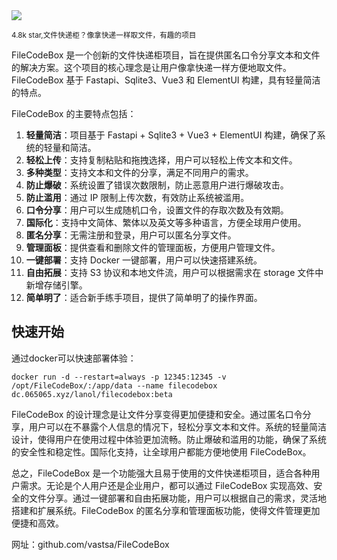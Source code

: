 <img src="/assets/image/250116-FileCodeBox.png"/>

<small>4.8k star,文件快递柜？像拿快递一样取文件，有趣的项目</small>

FileCodeBox 是一个创新的文件快递柜项目，旨在提供匿名口令分享文本和文件的解决方案。这个项目的核心理念是让用户像拿快递一样方便地取文件。FileCodeBox 基于 Fastapi、Sqlite3、Vue3 和 ElementUI 构建，具有轻量简洁的特点。

FileCodeBox 的主要特点包括：

1. **轻量简洁**：项目基于 Fastapi + Sqlite3 + Vue3 + ElementUI 构建，确保了系统的轻量和简洁。
2. **轻松上传**：支持复制粘贴和拖拽选择，用户可以轻松上传文本和文件。
3. **多种类型**：支持文本和文件的分享，满足不同用户的需求。
4. **防止爆破**：系统设置了错误次数限制，防止恶意用户进行爆破攻击。
5. **防止滥用**：通过 IP 限制上传次数，有效防止系统被滥用。
6. **口令分享**：用户可以生成随机口令，设置文件的存取次数及有效期。
7. **国际化**：支持中文简体、繁体以及英文等多种语言，方便全球用户使用。
8. **匿名分享**：无需注册和登录，用户可以匿名分享文件。
9. **管理面板**：提供查看和删除文件的管理面板，方便用户管理文件。
10. **一键部署**：支持 Docker 一键部署，用户可以快速搭建系统。
11. **自由拓展**：支持 S3 协议和本地文件流，用户可以根据需求在 storage 文件中新增存储引擎。
12. **简单明了**：适合新手练手项目，提供了简单明了的操作界面。

## 快速开始

通过docker可以快速部署体验：

```
docker run -d --restart=always -p 12345:12345 -v /opt/FileCodeBox/:/app/data --name filecodebox dc.065065.xyz/lanol/filecodebox:beta
```

FileCodeBox 的设计理念是让文件分享变得更加便捷和安全。通过匿名口令分享，用户可以在不暴露个人信息的情况下，轻松分享文本和文件。系统的轻量简洁设计，使得用户在使用过程中体验更加流畅。防止爆破和滥用的功能，确保了系统的安全性和稳定性。国际化支持，让全球用户都能方便地使用 FileCodeBox。

总之，FileCodeBox 是一个功能强大且易于使用的文件快递柜项目，适合各种用户需求。无论是个人用户还是企业用户，都可以通过 FileCodeBox 实现高效、安全的文件分享。通过一键部署和自由拓展功能，用户可以根据自己的需求，灵活地搭建和扩展系统。FileCodeBox 的匿名分享和管理面板功能，使得文件管理更加便捷和高效。

网址：github.com/vastsa/FileCodeBox

